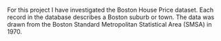 For this project I have investigated the Boston House Price dataset. Each record in the database
describes a Boston suburb or town. The data was drawn from the Boston Standard Metropolitan
Statistical Area (SMSA) in 1970.
